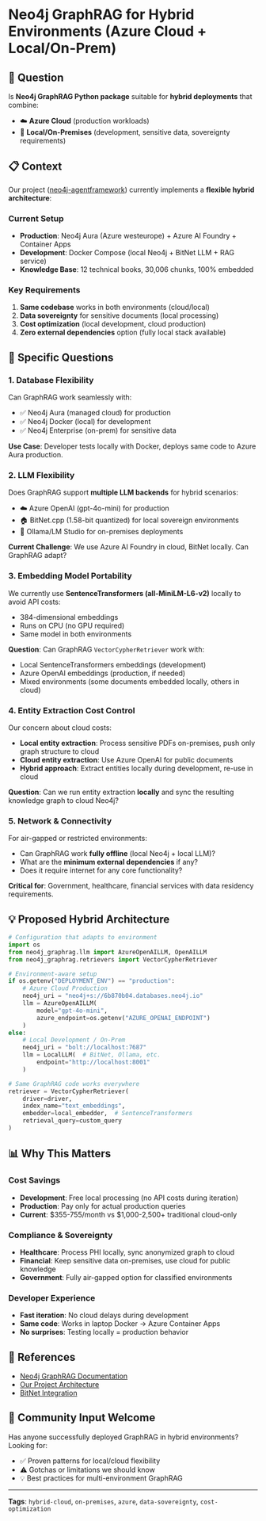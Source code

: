 # Neo4j GraphRAG for Hybrid Environments (Azure Cloud + Local/On-Prem)

## 🎯 Question

Is **Neo4j GraphRAG Python package** suitable for **hybrid deployments** that combine:
- ☁️ **Azure Cloud** (production workloads)
- 🏢 **Local/On-Premises** (development, sensitive data, sovereignty requirements)

## 📋 Context

Our project ([neo4j-agentframework](https://github.com/ma3u/neo4j-agentframework)) currently implements a **flexible hybrid architecture**:

### Current Setup
- **Production**: Neo4j Aura (Azure westeurope) + Azure AI Foundry + Container Apps
- **Development**: Docker Compose (local Neo4j + BitNet LLM + RAG service)
- **Knowledge Base**: 12 technical books, 30,006 chunks, 100% embedded

### Key Requirements
1. **Same codebase** works in both environments (cloud/local)
2. **Data sovereignty** for sensitive documents (local processing)
3. **Cost optimization** (local development, cloud production)
4. **Zero external dependencies** option (fully local stack available)

## 🤔 Specific Questions

### 1. Database Flexibility
Can GraphRAG work seamlessly with:
- ✅ Neo4j Aura (managed cloud) for production
- ✅ Neo4j Docker (local) for development
- ✅ Neo4j Enterprise (on-prem) for sensitive data

**Use Case**: Developer tests locally with Docker, deploys same code to Azure Aura production.

### 2. LLM Flexibility
Does GraphRAG support **multiple LLM backends** for hybrid scenarios:
- ☁️ Azure OpenAI (gpt-4o-mini) for production
- 🏠 BitNet.cpp (1.58-bit quantized) for local sovereign environments
- 🤖 Ollama/LM Studio for on-premises deployments

**Current Challenge**: We use Azure AI Foundry in cloud, BitNet locally. Can GraphRAG adapt?

### 3. Embedding Model Portability
We currently use **SentenceTransformers (all-MiniLM-L6-v2)** locally to avoid API costs:
- 384-dimensional embeddings
- Runs on CPU (no GPU required)
- Same model in both environments

**Question**: Can GraphRAG `VectorCypherRetriever` work with:
- Local SentenceTransformers embeddings (development)
- Azure OpenAI embeddings (production, if needed)
- Mixed environments (some documents embedded locally, others in cloud)

### 4. Entity Extraction Cost Control
Our concern about cloud costs:
- **Local entity extraction**: Process sensitive PDFs on-premises, push only graph structure to cloud
- **Cloud entity extraction**: Use Azure OpenAI for public documents
- **Hybrid approach**: Extract entities locally during development, re-use in cloud

**Question**: Can we run entity extraction **locally** and sync the resulting knowledge graph to cloud Neo4j?

### 5. Network & Connectivity
For air-gapped or restricted environments:
- Can GraphRAG work **fully offline** (local Neo4j + local LLM)?
- What are the **minimum external dependencies** if any?
- Does it require internet for any core functionality?

**Critical for**: Government, healthcare, financial services with data residency requirements.

## 💡 Proposed Hybrid Architecture

```python
# Configuration that adapts to environment
import os
from neo4j_graphrag.llm import AzureOpenAILLM, OpenAILLM
from neo4j_graphrag.retrievers import VectorCypherRetriever

# Environment-aware setup
if os.getenv("DEPLOYMENT_ENV") == "production":
    # Azure Cloud Production
    neo4j_uri = "neo4j+s://6b870b04.databases.neo4j.io"
    llm = AzureOpenAILLM(
        model="gpt-4o-mini",
        azure_endpoint=os.getenv("AZURE_OPENAI_ENDPOINT")
    )
else:
    # Local Development / On-Prem
    neo4j_uri = "bolt://localhost:7687"
    llm = LocalLLM(  # BitNet, Ollama, etc.
        endpoint="http://localhost:8001"
    )

# Same GraphRAG code works everywhere
retriever = VectorCypherRetriever(
    driver=driver,
    index_name="text_embeddings",
    embedder=local_embedder,  # SentenceTransformers
    retrieval_query=custom_query
)
```

## 📊 Why This Matters

### Cost Savings
- **Development**: Free local processing (no API costs during iteration)
- **Production**: Pay only for actual production queries
- **Current**: $355-755/month vs $1,000-2,500+ traditional cloud-only

### Compliance & Sovereignty
- **Healthcare**: Process PHI locally, sync anonymized graph to cloud
- **Financial**: Keep sensitive data on-premises, use cloud for public knowledge
- **Government**: Fully air-gapped option for classified environments

### Developer Experience
- **Fast iteration**: No cloud delays during development
- **Same code**: Works in laptop Docker → Azure Container Apps
- **No surprises**: Testing locally = production behavior

## 🔗 References

- [Neo4j GraphRAG Documentation](https://neo4j.com/docs/neo4j-graphrag-python/current/)
- [Our Project Architecture](https://github.com/ma3u/neo4j-agentframework#-architecture-options)
- [BitNet Integration](https://github.com/ma3u/neo4j-agentframework/blob/main/docs/BITNET-SUCCESS.md)

## 🤝 Community Input Welcome

Has anyone successfully deployed GraphRAG in hybrid environments? Looking for:
- ✅ Proven patterns for local/cloud flexibility
- ⚠️ Gotchas or limitations we should know
- 💡 Best practices for multi-environment GraphRAG

---

**Tags**: `hybrid-cloud`, `on-premises`, `azure`, `data-sovereignty`, `cost-optimization`
